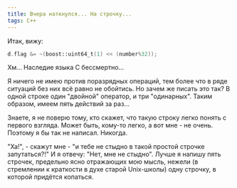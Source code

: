 ```yaml
---
title: Вчера наткнулся... На строчку...
tags: C++
---
```


Итак, вижу:
```cpp
d.flag &= ~(boost::uint64_t(1) << (number%32));
```
Хм... Наследие языка C бессмертно...

Я ничего не имею против поразрядных операций, тем более что в ряде ситуаций без них всё равно не обойтись. Но зачем же писать это так? В одной строке один "двойной" оператор, и три "одинарных". Таким образом, имеем пять действий за раз...

Знаете, я не поверю тому, кто скажет, что такую строку легко понять с первого взгляда. Может быть, кому-то легко, а вот мне - не очень. Поэтому я бы так не написал. Никогда.

"Ха!", - скажут мне - "и тебе не стыдно в такой простой строчке запутаться?!" И я отвечу: "Нет, мне не стыдно". Лучше я напишу пять строчек, предельно ясно отражающих мою мысль, нежели (в стремлении к краткости в духе старой Unix-школы) одну строчку, в которой придётся копаться.
